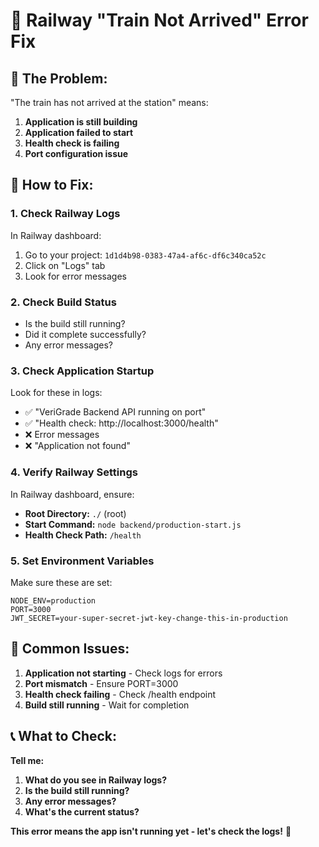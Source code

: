 # 🚂 Railway "Train Not Arrived" Error Fix

## 🚨 **The Problem:**
"The train has not arrived at the station" means:
1. **Application is still building**
2. **Application failed to start**
3. **Health check is failing**
4. **Port configuration issue**

## 🔧 **How to Fix:**

### **1. Check Railway Logs**
In Railway dashboard:
1. Go to your project: `1d1d4b98-0383-47a4-af6c-df6c340ca52c`
2. Click on "Logs" tab
3. Look for error messages

### **2. Check Build Status**
- Is the build still running?
- Did it complete successfully?
- Any error messages?

### **3. Check Application Startup**
Look for these in logs:
- ✅ "VeriGrade Backend API running on port"
- ✅ "Health check: http://localhost:3000/health"
- ❌ Error messages
- ❌ "Application not found"

### **4. Verify Railway Settings**
In Railway dashboard, ensure:
- **Root Directory:** `./` (root)
- **Start Command:** `node backend/production-start.js`
- **Health Check Path:** `/health`

### **5. Set Environment Variables**
Make sure these are set:
```
NODE_ENV=production
PORT=3000
JWT_SECRET=your-super-secret-jwt-key-change-this-in-production
```

## 🎯 **Common Issues:**

1. **Application not starting** - Check logs for errors
2. **Port mismatch** - Ensure PORT=3000
3. **Health check failing** - Check /health endpoint
4. **Build still running** - Wait for completion

## 📞 **What to Check:**

**Tell me:**
1. **What do you see in Railway logs?**
2. **Is the build still running?**
3. **Any error messages?**
4. **What's the current status?**

**This error means the app isn't running yet - let's check the logs!** 🔧
